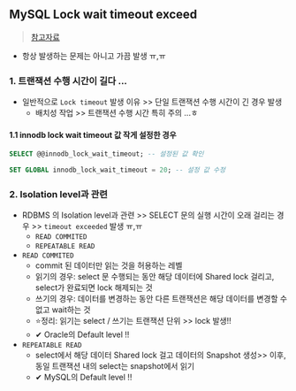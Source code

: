 ## MySQL Lock wait timeout exceed
> [참고자료](https://brunch.co.kr/@purpledev/4)
- 항상 발생하는 문제는 아니고 가끔 발생 ㅠ,ㅠ

### 1. 트랜잭션 수행 시간이 길다 ...
- 일반적으로 `Lock timeout` 발생 이유 >> 단일 트랜잭션 수행 시간이 긴 경우 발생
  - 배치성 작업 >> 트랜잭션 수행 시간 특히 주의 ...ㅎ

#### 1.1 innodb lock wait timeout 값 작게 설정한 경우
```sql
SELECT @@innodb_lock_wait_timeout; -- 설정된 값 확인

SET GLOBAL innodb_lock_wait_timeout = 20; -- 설정 값 수정
```

### 2. Isolation level과 관련
- RDBMS 의 Isolation level과 관련 >> SELECT 문의 실행 시간이 오래 걸리는 경우 >> `timeout exceeded` 발생 ㅠ,ㅠ
  - `READ COMMITED`
  - `REPEATABLE READ`
- `READ COMMITED`
  - commit 된 데이터만 읽는 것을 허용하는 레벨
  - 읽기의 경우: select 문 수행되는 동안 해당 데이터에 Shared lock 걸리고, select가 완료되면 lock 해제되는 것
  - 쓰기의 경우: 데이터를 변경하는 동안 다른 트랜잭션은 해당 데이터를 변경할 수 없고 wait하는 것
  - ⭐정리: 읽기는 select / 쓰기는 트랜잭션 단위 >> lock 발생!! 
  - ✔ Oracle의 Default level !!
- `REPEATABLE READ`
  - select에서 해당 데이터 Shared lock 걸고 데이터의 Snapshot 생성>> 이후, 동일 트랜잭션 내의 select는 snapshot에서 읽기
  - ✔ MySQL의 Default level !!
  
